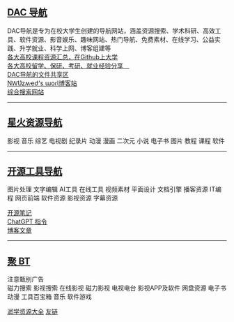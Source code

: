 ## [DAC 导航](https://studyhard.eu.org/)
DAC导航是专为在校大学生创建的导航网站，涵盖资源搜索、学术科研、高效工具、软件资源、影音娱乐、趣味网站、热门导航、免费素材、在线学习、公益实践、升学就业、科学上网、博客组建等  
[各大高校课程资源汇总，在Github上大学](https://studyhard.cf/)  
[各大高校留学、保研、考研、就业经验分享 ](https://career-plan.eu.org/)  
[DAC导航的文件共享区](http://nwuzmed.ysepan.com/)  
[ƝⱲƲzʍҽժ's աօɾƖ博客站](https://ccus.cf/)  
[综合搜索网站](https://www.goooogle.cf/)

---

## [星火资源导航](https://docs.qq.com/sheet/DSndLS0xUaG9WS1Fm?tab=BB08J2)
影视 音乐 综艺 电视剧 纪录片 动漫 漫画 二次元 小说 电子书 图片 教程 课程 软件

---

## [开源工具导航](https://nav.newzone.top/)

图片处理 文字编辑 AI工具 在线工具 视频素材 平面设计 文档引擎 播客资源 IT编程 网页前端 软件资源 影视资源 字幕资源

[开源笔记](https://newzone.top/)  
[ChatGPT 指令](https://www.aishort.top/)  
[博客文章](https://newzone.top/blog.html)

---

## [聚 BT](https://jubt4.xyz/cn/index.html)
注意甄别广告  
磁力搜索
影视搜索
在线影视
磁力影视
电视电台
影视APP及软件
网盘资源
电子书
动漫
工具百宝箱
音乐
软件游戏

[润学资源大全](https://jubt4.xyz/cn/run.html)
[友链](https://jubt4.xyz/cn/index.html#%E8%81%9ABT%E5%8F%8B%E7%AB%99)
